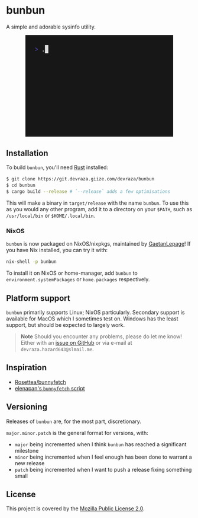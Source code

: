 # bunbun
A simple and adorable sysinfo utility.

<p align="center">
  <img src="./demo/demo.gif" alt="bunbun demo" width="400"/>
</p>

## Installation
To build `bunbun`, you'll need [Rust](https://rust-lang.org) installed:
```bash
$ git clone https://git.devraza.giize.com/devraza/bunbun
$ cd bunbun
$ cargo build --release # `--release` adds a few optimisations
```

This will make a binary in `target/release` with the name `bunbun`. To use this as you would any other program, add it to a directory on your `$PATH`, such as `/usr/local/bin` or `$HOME/.local/bin`.

### NixOS
`bunbun` is now packaged on NixOS/nixpkgs, maintained by [GaetanLepage](https://github.com/GaetanLepage)! If you have Nix installed, you can try it with:
```bash
nix-shell -p bunbun
```
To install it on NixOS or home-manager, add `bunbun` to `environment.systemPackages` or `home.packages` respectively.

## Platform support
`bunbun` primarily supports Linux; NixOS particularly. Secondary support is available for MacOS which I sometimes test on. Windows has the least support, but should be expected to largely work.

> **Note** Should you encounter any problems, please do let me know! Either with an [issue on GitHub](https://github.com/devraza/bunbun/issues/new) or via e-mail at `devraza.hazard643@slmail.me`.

## Inspiration
- [Rosettea/bunnyfetch](https://github.com/Rosettea/bunnyfetch)
- [elenapan's `bunnyfetch` script](https://github.com/elenapan/dotfiles/blob/master/bin/bunnyfetch)

## Versioning
Releases of `bunbun` are, for the most part, discretionary.

`major.minor.patch` is the general format for versions, with:
- `major` being incremented when I think `bunbun` has reached a significant milestone
- `minor` being incremented when I feel enough has been done to warrant a new release
- `patch` being incremented when I want to push a release fixing something small


## License
This project is covered by the [Mozilla Public License 2.0](./LICENSE.md).
